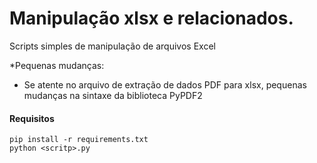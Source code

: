 
# Manipulação xlsx e relacionados.

Scripts simples de manipulação de arquivos Excel

*Pequenas mudanças:
- Se atente no arquivo de extração de dados PDF para xlsx, pequenas mudanças na sintaxe da biblioteca PyPDF2


#### Requisitos
```
pip install -r requirements.txt
python <scritp>.py

```


